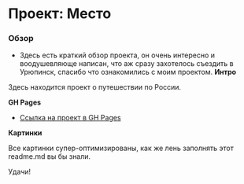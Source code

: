 # Проект: Место

### Обзор
* Здесь есть краткий обзор проекта, он очень интересно и воодушевляюще написан, что аж сразу захотелось съездить в Урюпинск, спасибо что ознакомились с моим проектом. 
**Интро**

Здесь находится проект о путешествии по России.

**GH Pages**

* [Ссылка на проект в GH Pages](https://tdaywalker.github.io/mesto-project/)

**Картинки**

Все картинки супер-оптимизированы, как же лень заполнять этот readme.md вы бы знали.

Удачи!
